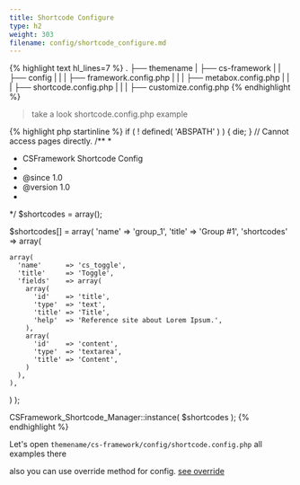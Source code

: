 ```yaml
---
title: Shortcode Configure
type: h2
weight: 303
filename: config/shortcode_configure.md
---
```


{% highlight text hl_lines=7 %}
.
├── themename
|   ├── cs-framework
|   |   ├── config
|   |   |   ├── framework.config.php
|   |   |   ├── metabox.config.php
|   |   |   ├── shortcode.config.php
|   |   |   ├── customize.config.php
{% endhighlight %}

> take a look shortcode.config.php example

{% highlight php startinline %}
if ( ! defined( 'ABSPATH' ) ) { die; } // Cannot access pages directly.
/**
 *
 * CSFramework Shortcode Config
 *
 * @since 1.0
 * @version 1.0
 *
 */
$shortcodes       = array();

$shortcodes[]     = array(
  'name'          => 'group_1',
  'title'         => 'Group #1',
  'shortcodes'    => array(

    array(
      'name'      => 'cs_toggle',
      'title'     => 'Toggle',
      'fields'    => array(
        array(
          'id'    => 'title',
          'type'  => 'text',
          'title' => 'Title',
          'help'  => 'Reference site about Lorem Ipsum.',
        ),
        array(
          'id'    => 'content',
          'type'  => 'textarea',
          'title' => 'Content',
        )
      ),
    ),

  )
);

CSFramework_Shortcode_Manager::instance( $shortcodes );
{% endhighlight %}

Let's open `themename/cs-framework/config/shortcode.config.php` all examples there

also you can use override method for config. [see override](#override-configure)
